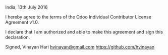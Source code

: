 India, 13th July 2016

I hereby agree to the terms of the Odoo Individual Contributor 
License
Agreement v1.0.

I declare that I am authorized and able to make this agreement 
and sign this
declaration.

Signed,
Vinayan Hari hvinayan@gmail.com https://github.com/hvinayan
